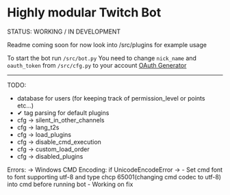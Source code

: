 Highly modular Twitch Bot
=========================

STATUS: WORKING / IN DEVELOPMENT


Readme coming soon for now look into /src/plugins for example usage

To start the bot run `/src/bot.py`
You need to change `nick_name` and `oauth_token` from `/src/cfg.py` to your account [OAuth Generator](http://twitchapps.com/tmi/)

------

TODO:


- database for users (for keeping track of permission_level or points etc...)
- ✔ tag parsing for default plugins
- cfg -> silent_in_other_channels
- cfg -> lang_t2s
- cfg -> load_plugins
- cfg -> disable_cmd_execution
- cfg -> custom_load_order
- cfg -> disabled_plugins


Errors:
    -> Windows CMD Encoding: if UnicodeEncodeError ->
        - Set cmd font to font supporting utf-8 and type chcp 65001(changing cmd codec to utf-8) into cmd before running bot
        - Working on fix
